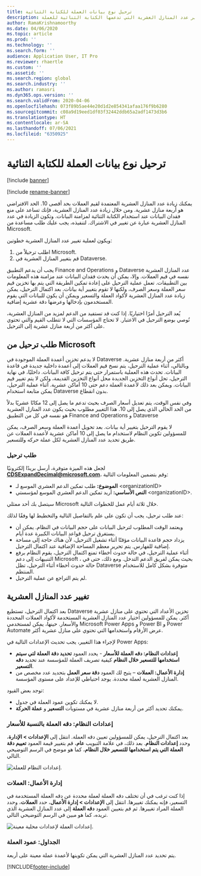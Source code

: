 ```yaml
---
title: ترحيل نوع بيانات العملة للكتابة الثنائية
description: يوضح هذا الموضوع كيفية تغيير عدد المنازل العشرية التي تدعمها الكتابة الثنائية للعملة.
author: RamaKrishnamoorthy
ms.date: 04/06/2020
ms.topic: article
ms.prod: ''
ms.technology: ''
ms.search.form: ''
audience: Application User, IT Pro
ms.reviewer: rhaertle
ms.custom: ''
ms.assetid: ''
ms.search.region: global
ms.search.industry: ''
ms.author: ramasri
ms.dyn365.ops.version: ''
ms.search.validFrom: 2020-04-06
ms.openlocfilehash: 073f89b5ae44e20d1d2e854341afaa176f9b6280
ms.sourcegitcommit: c08a9d19eed1df03f32442ddb65a2adf1473d3b6
ms.translationtype: HT
ms.contentlocale: ar-SA
ms.lasthandoff: 07/06/2021
ms.locfileid: "6350925"
---
```

# <a name="currency-data-type-migration-for-dual-write"></a>ترحيل نوع بيانات العملة للكتابة الثنائية

[!include [banner](../../includes/banner.md)]

[!include [rename-banner](~/includes/cc-data-platform-banner.md)]

يمكنك زيادة عدد المنازل العشرية المعتمدة لقيم العملات بحد أقصى 10. الحد الافتراضي هو أربعة منازل عشرية. ومن خلال زيادة عدد المنازل العشرية، فإنك تساعد على منع فقدان البيانات عند استخدام الكتابة الثنائية لمزامنة البيانات. وتكون الزيادة في عدد المنازل العشرية عبارة عن تغيير في الاشتراك. لتنفيذه، يجب عليك طلب مساعدة من Microsoft.

ويكون لعملية تغيير عدد المنازل العشرية خطوتين:

1. اطلب ترحيلاً من Microsoft.
2. قم بتغيير المنازل العشرية في Dataverse.

يجب أن يدعم التطبيق Finance and Operations و Dataverse عدد المنازل العشرية نفسه في قيم العملات. وإلا، يمكن أن يحدث فقدان البيانات عند مزامنة هذه المعلومات بين التطبيقات. تعمل عملية الترحيل على إعادة تمكين الطريقة التي يتم بها تخزين قيم سعر العملة وسعر الصرف، ولكنها لا تقوم بتغيير أية بيانات. بعد اكتمال الترحيل، يمكن زيادة عدد المنازل العشرية لأكواد العملة والتسعير ويمكن أن يكون للبيانات التي يقوم المستخدمون بإدخالها وعرضها دقة عشرية إضافية.

يُعد الترحيل أمرًا اختياريًا. إذا كنت قد تستفيد من الدعم لمزيد من المنازل العشرية، نُوصي بوضع الترحيل في الاعتبار. لا تحتاج المؤسسات التي لا تتطلب القيم والتي تحتوي على أكثر من أربعة منازل عشرية إلى الترحيل.

## <a name="requesting-migration-from-microsoft"></a>طلب ترحيل من Microsoft

لا يدعم تخزين أعمدة العملة الموجودة في Dataverse أكثر من أربعة منازل عشرية. وبالتالي، أثناء عملية الترحيل، يتم نسخ قيم العملات إلى أعمدة داخلية جديدة في قاعدة البيانات. تحدث هذه العملية باستمرار حتى يتم ترحيل كافة البيانات. داخليًا، في نهاية الترحيل، تحل أنواع التخزين الجديدة محل أنواع التخزين القديمة، ولكن لا يتم تغيير قيم البيانات. ويمكن بعد ذلك لأعمدة العملة دعم حتى 10 أماكن عشرية. أثناء عملية الترحيل، يمكن متابعة استخدام Dataverse بدون انقطاع.

وفي نفس الوقت، يتم تعديل أسعار الصرف بحيث تدعم ما يصل إلى 12 مكانًا عشريًا بدلاً من الحد الحالي الذي يصل إلى 10. هذا التغيير مطلوب بحيث يكون عدد المنازل العشرية هو نفسه في كل من التطبيق Finance and Operations و Dataverse

لا يقوم الترحيل بتغيير أية بيانات. بعد تحويل أعمدة العملة وسعر الصرف، يمكن للمسؤولين تكوين النظام لاستخدام ما يصل إلى 10 أماكن عشرية لأعمدة العملات عن طريق تحديد عدد المنازل العشرية لكل عملة حركه وللتسعير.

### <a name="request-a-migration"></a>طلب ترحيل

لجعل هذه الميزة متوفرة، أرسل بريدًا إلكترونيًا **CDSExpandDecimal@microsoft.com**، وقم بتضمين المعلومات التالية:

+ **الموضوع:** طلب تمكين الدعم العشري الموسع لـ \<organizationID\>
+ **النص الأساسي:** أريد تمكين الدعم العشري الموسع لمؤسستي \<organizationID\>.

سيتصل بك أحد ممثلي Microsoft خلال ثلاثة أيام عمل للخطوات التالية.

عند طلب ترحيل، يجب أن تكون على علم بالتفاصيل التالية والتخطيط لها وفقًا لذلك:

+ ويعتمد الوقت المطلوب لترحيل البيانات على حجم البيانات في النظام. يمكن أن يستغرق ترحيل قواعد البيانات الكبيرة عدة أيام.
+ يزداد حجم قاعدة البيانات مؤقتًا أثناء تشغيل الترحيل، لأن هناك حاجة إلى مساحة إضافية للفهارس. يتم تحرير معظم المساحة الإضافية عند اكتمال الترحيل.
+ أثناء عملية الترحيل، في حالة حدوث أخطاء تمنع اكتمال الترحيل، يقوم النظام برفع التنبيهات إلى دعم Microsoft ، بحيث يمكن لفريق الدعم التدخل. ومع ذلك، حتى في حالة حدوث أخطاء أثناء الترحيل، تظل Dataverse متوفرة بشكل كامل للاستخدام المنتظم.
+ لم يتم التراجع عن عملية الترحيل.

## <a name="changing-the-number-of-decimal-places"></a>تغيير عدد المنازل العشرية

بعد اكتمال الترحيل، تستطيع Dataverse تخزين الأعداد التي تحتوي على منازل عشرية أكثر. يمكن للمسؤولين اختيار عدد المنازل العشرية المستخدمة لأكواد العملات المحددة والأسعار. حينها، يمكن لمستخدمي Microsoft Power Apps و Power BI و Power Automate عرض الأرقام واستخدامها التي تحتوي على منازل عشرية أكثر.

لإجراء هذا التغيير، يجب تحديث الإعدادات التالية في Power Apps:

+ **إعدادات النظام: دقه العملة للأسعار** - يحدد العمود **تحديد دقة العملة لتي سيتم استخدامها للتسعير خلال النظام** كيفية تصريف العملة للمؤسسة عند تحديد **دقه التسعير**.
+ **إدارة الأعمال: العملات** – يتيح لك العمود **دقة سعر العمل** بتحديد عدد مخصص من المنازل العشرية لعملة محددة. يوجد احتياطي للإعداد على مستوى المؤسسة.

توجد بعض القيود:

+ لا يمكنك تكوين عمود العملة في جدول.
+ يمكنك تحديد أكثر من أربعة منازل عشرية في مستويات **التسعير** و **عملة الحركة**.

### <a name="system-settings-currency-precision-for-pricing"></a>إعدادات النظام: دقه العملة بالنسبة للأسعار

بعد اكتمال الترحيل، يمكن للمسؤولين تعيين دقه العملة. انتقل إلى **الإعدادات \> الإدارة**، وحدد **إعدادات النظام**. بعد ذلك، في علامة التبويب **عام**، قم بتغيير قيمة العمود **تعييم دقة العملة التي يتم استخدامها للتسعير خلال النظام**، كما هو موضح في الرسم التوضيحي التالي.

![إعدادات النظام للعملة.](media/currency-system-settings.png)

### <a name="business-management-currencies"></a>إدارة الأعمال: العملات

إذا كنت ترغب في أن تختلف دقه العملة لعملة محددة عن دقه العملة المستخدمة في التسعير، فإنه يمكنك تغييرها. انتقل إلى **الإعدادات \> إدارة الأعمال**، حدد **العملات**، وحدد العملة المراد تغييرها. ثم قم بتعيين العمود **دقه العملة** إلى عدد المنازل العشرية الذي تريده، كما هو مبين في الرسم التوضيحي التالي.

![إعدادات العملة لإعدادات محلية معينة.](media/specific-currency.png)

### <a name="tables-currency-column"></a>الجداول: عمود العملة

يتم تحديد عدد المنازل العشرية التي يمكن تكوينها لأعمدة عملة معينة على أربعة.


[!INCLUDE[footer-include](../../../../includes/footer-banner.md)]